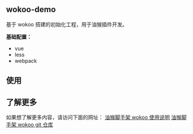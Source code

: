 ## wokoo-demo

基于 wokoo 搭建的初始化工程，用于油猴插件开发。

**基础配置：**

- vue
- less
- webpack

## 使用

## 了解更多

如果想了解更多内容，请访问下面的网址：
[油猴脚手架 wokoo 使用说明](https://juejin.cn/post/6917643212119244813)
[油猴脚手架 wokoo git 仓库](https://github.com/kinyaying/wokoo)
